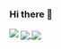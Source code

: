 ### Hi there 👋

<!-- [![42 Profile Card](https://1337-readme.vercel.app/api/profile?cursus=42cursus&dark=true&login=obelkhad)](https://github.com/mohouyizme/1337-readme) -->

<img src="https://badge42.vercel.app/api/v2/cl5chp2a0010209l7nx7q6lnn/stats?cursusId=21&coalitionId=75" />

<a href="https://github.com/osamabel?tab=repositories">
  <img align="center" src="https://github-readme-stats.vercel.app/api/top-langs/?username=osamabel&theme=dark"/>
</a>
<a href="https://github.com/osamabel?tab=repositories">
 <img align="center" src="https://github-readme-stats.vercel.app/api?username=osamabel&line_height=40&show_icons=true&theme=dark">
</a>
